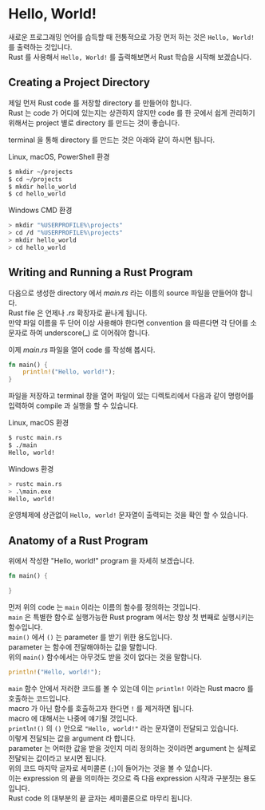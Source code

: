 # Hello, World!

새로운 프로그래밍 언어를 습득할 때 전통적으로 가장 먼저 하는 것은 `Hello, World!`를 출력하는 것입니다.  
Rust 를 사용해서 `Hello, World!` 를 출력해보면서 Rust 학습을 시작해 보겠습니다.

## Creating a Project Directory

제일 먼저 Rust code 를 저장할 directory 를 만들어야 합니다.  
Rust 는 code 가 어디에 있는지는 상관하지 않지만 code 를 한 곳에서 쉽게 관리하기 위해서는 project 별로 directory 를 만드는 것이 좋습니다.  

terminal 을 통해 directory 를 만드는 것은 아래와 같이 하시면 됩니다.  

Linux, macOS, PowerShell 환경  

```bash
$ mkdir ~/projects
$ cd ~/projects
$ mkdir hello_world
$ cd hello_world
```

Windows CMD 환경

```bash
> mkdir "%USERPROFILE%\projects"
> cd /d "%USERPROFILE%\projects"
> mkdir hello_world
> cd hello_world
```

## Writing and Running a Rust Program

다음으로 생성한 directory 에서 _main.rs_ 라는 이름의 source 파일을 만들어야 합니다.  
Rust file 은 언제나 _.rs_ 확장자로 끝나게 됩니다.  
만약 파일 이름을 두 단어 이상 사용해야 한다면 convention 을 따른다면 각 단어를 소문자로 하여 underscore(_) 로 이어줘야 합니다.  

이제 _main.rs_ 파일을 열어 code 를 작성해 봅시다.  

```rust
fn main() {
    println!("Hello, world!");
}
```

파일을 저장하고 terminal 창을 열어 파일이 있는 디렉토리에서 다음과 같이 명령어를 입력하여 compile 과 실행을 할 수 있습니다.  


Linux, macOS 환경

```bash
$ rustc main.rs
$ ./main
Hello, world!
```

Windows 환경

```bash
> rustc main.rs
> .\main.exe
Hello, world!
```

운영체제에 상관없이 `Hello, world!` 문자열이 출력되는 것을 확인 할 수 있습니다.

## Anatomy of a Rust Program

위에서 작성한 "Hello, world!" program 을 자세히 보겠습니다.  

```rust
fn main() {
    
}
```

먼저 위의 code 는 `main` 이라는 이름의 함수를 정의하는 것입니다.  
`main` 은 특별한 함수로 실행가능한 Rust program 에서는 항상 첫 번째로 실행시키는 함수입니다.  
`main()` 에서 `()` 는 parameter 를 받기 위한 용도입니다.  
parameter 는 함수에 전달해야하는 값을 말합니다.  
위의 `main()` 함수에서는 아무것도 받을 것이 없다는 것을 말합니다.  

```rust
println!("Hello, world!");
```

`main` 함수 안에서 저러한 코드를 볼 수 있는데 이는 `println!` 이라는 Rust macro 를 호출하는 코드입니다.  
macro 가 아닌 함수를 호출하고자 한다면 `!` 를 제거하면 됩니다.  
macro 에 대해서는 나중에 얘기될 것입니다.  
`println!()` 의 `()` 안으로 `"Hello, world!"` 라는 문자열이 전달되고 있습니다.  
이렇게 전달되는 값을 argument 라 합니다.  
parameter 는 어떠한 값을 받을 것인지 미리 정의하는 것이라면 argument 는 실제로 전달되는 값이라고 보시면 됩니다.  
위의 코드 마지막 글자로 세미콜론 (`;`)이 들어가는 것을 볼 수 있습니다.  
이는 expression 의 끝을 의미하는 것으로 즉 다음 expression 시작과 구분짓는 용도입니다.  
Rust code 의 대부분의 끝 글자는 세미콜론으로 마무리 됩니다.  

